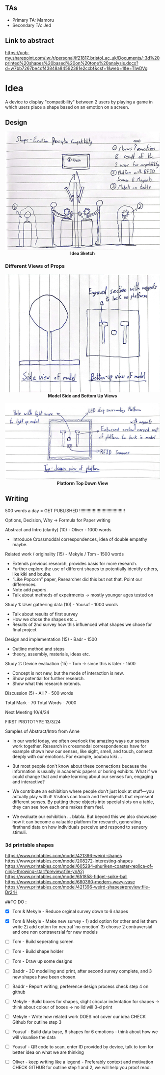 ## TAs ##
- Primary TA: Mamoru
- Secondary TA: Jed

## Link to abstract
https://uob-my.sharepoint.com/:w:/r/personal/lf21817_bristol_ac_uk/Documents/-3d%20printed%20shapes%20based%20on%20tone%20analysis.docx?d=w7bb7267be4df43848a84592381e2ccbf&csf=1&web=1&e=TIwDVg


# Idea
A device to display "compatibility" between 2 users by playing a game in which users place a shape based on an emotion on a screen.

## Design
<p align="center">
  <img src="https://github.com/UoB-Interactive-Devices/ID24-TeamD/blob/main/Sketches/Idea.jpeg" />
   <b>Idea Sketch</b>
</p>

### Different Views of Props
<p align="center">
  <img src="https://github.com/UoB-Interactive-Devices/ID24-TeamD/blob/main/Sketches/Model%20Views.jpeg" />
   <b>Model Side and Bottom Up Views</b>
</p>

<p align="center">
  <img src="https://github.com/UoB-Interactive-Devices/ID24-TeamD/blob/main/Sketches/Platform%20View.jpeg" />
   <b>Platform Top Down View</b>
</p>

## Writing

500 words a day = GET PUBLISHED !!!!!!!!!!!!!!!!!!!!!!!!!!!!!!!!!!!!!

Options, Decision, Why -> Formula for Paper writing 

Abstract and Intro (clarity) (10) - Oliver - 1000 words
-	Introduce Crossmoddal correspondences, idea of double empathy maybe.

Related work / originality (15) - Mekyle / Tom - 1500 words
-	Extends previous research, provides basis for more research.
-	Further explore the use of different shapes to potentially identify others, like kiki and bouba.
-	“Like Popcorn” paper, Researcher did this but not that. Point our differences.
-	Note add papers.
-	Talk about methods of expeirments -> mostly younger ages tested on

Study 1: User gathering data (10) - Yousuf - 1000 words
- Talk about results of first survey
- How we chose the shapes etc...
- Results of 2nd survey how this influenced what shapes we chose for final project

Design and implementation (15) - Badr - 1500
-	Outline method and steps
- theory, assembly, materials, ideas etc.

Study 2: Device evaluation (15) - Tom -> since this is later - 1500
-	Concept is not new, but the mode of interaction is new.
-	Show potential for further research.
-	Show what this research extends. 

Discussion (5) - All ? - 500 words


Total Mark - 70
Total Words - 7000


Next Meeting 10/4/24










FIRST PROTOTYPE 13/3/24


Samples of Abstract/Intro from Anne

- In our world today, we often overlook the amazing ways our senses work together. Research in crossmodal correspondences have for example shown how our senses, like sight, smell, and touch, connect deeply with our emotions. For example, boubou kiki ...
 
- But most people don't know about these connections because the information is usually in academic papers or boring exhibits. What if we could change that and make learning about our senses fun, engaging and interactive?
 
- We contribute an exhibition where people don't just look at stuff—you actually play with it! Visitors can touch and feel objects that represent different senses. By putting these objects into special slots on a table, they can see how each one makes them feel.
 
- We evaluate our exhibition ... blabla. But beyond this we also showcase how it can become a valuable platform for research, generating firsthand data on how individuals perceive and respond to sensory stimuli.
### 3d printable shapes 

https://www.printables.com/model/421396-weird-shapes
https://www.printables.com/model/208272-interesting-shapes
https://www.printables.com/model/605284-shuriken-coaster-replica-of-ninja-throwing-star#preview:file-ynA2j
https://www.printables.com/model/651858-fidget-spike-ball
https://www.printables.com/model/680360-modern-wavy-vase
https://www.printables.com/model/421396-weird-shapes#preview:file-Dr2rH


##TO DO :
- [X] Tom & Mekyle  - Reduce orginal survey down to 6 shapes
- [X] Tom & Mekyle - Make new survey - 1) add option for other and let them write 2) add option for neutral 'no emotion' 3) choose 2 contraversial and one non contraversial for new models
- [ ] Tom - Build seperating screen
- [ ] Tom - Build shape holder
- [ ] Tom - Draw up some designs
      
- [ ] Baddr - 3D modelling and print, after second survey complete, and 3 new shapes have been chosen.
- [ ] Baddr - Report writing, perference design process check step 4 on github

- [ ] Mekyle - Build boxes for shapes, slight circular indentation for shapes -> think about colour of boxes -> no lid will 3-d print
- [ ] Mekyle - Write how related work DOES not cover our idea CHECK Github for outline step 3 


- [ ] Yousuf - Build data base, 6 shapes for 6 emotions - think about how we will visualise the data
- [ ] Yousuf - QR code to scan, enter ID provided by device, talk to tom for better idea on what we are thinking
  
- [ ] Oliver - keep writing like a legend - Preferably context and motivation CHECK GITHUB for outline step 1 and 2, we will help you proof read.


